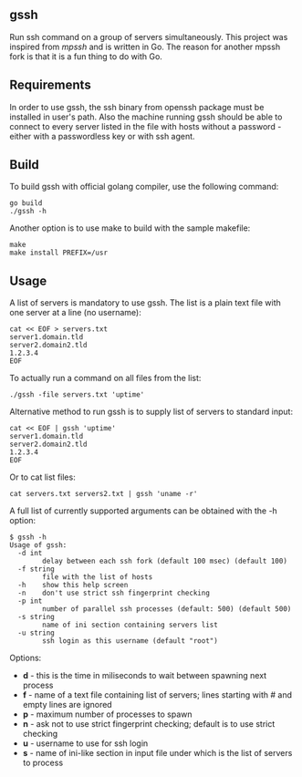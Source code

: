 gssh
----

Run ssh command on a group of servers simultaneously.
This project was inspired from *mpssh* and is written in Go. The reason for another mpssh fork is that it is a fun thing to do with Go.


Requirements
------------

In order to use gssh, the ssh binary from openssh package must be installed in user's path.
Also the machine running gssh should be able to connect to every server listed in the file with hosts without a password - either with a passwordless key or with ssh agent. 

Build
-----

To build gssh with official golang compiler, use the following command:

	go build
	./gssh -h

Another option is to use make to build with the sample makefile:

	make
	make install PREFIX=/usr

Usage
-----

A list of servers is mandatory to use gssh. The list is a plain text file with one server at a line (no username):

	cat << EOF > servers.txt
	server1.domain.tld
	server2.domain2.tld
	1.2.3.4
	EOF


To actually run a command on all files from the list:

	./gssh -file servers.txt 'uptime'


Alternative method to run gssh is to supply list of servers to standard input:

	cat << EOF | gssh 'uptime'
	server1.domain.tld
	server2.domain2.tld
	1.2.3.4
	EOF
	

Or to cat list files:

	cat servers.txt servers2.txt | gssh 'uname -r'


A full list of currently supported arguments can be obtained with the -h option:

	$ gssh -h
	Usage of gssh:
	  -d int
	        delay between each ssh fork (default 100 msec) (default 100)
	  -f string
	        file with the list of hosts
	  -h    show this help screen
	  -n    don't use strict ssh fingerprint checking
	  -p int
	        number of parallel ssh processes (default: 500) (default 500)
	  -s string
	        name of ini section containing servers list
	  -u string
	        ssh login as this username (default "root")

Options:

  * **d** - this is the time in miliseconds to wait between spawning next process
  * **f** - name of a text file containing list of servers; lines starting with # and empty lines are ignored
  * **p** - maximum number of processes to spawn
  * **n** - ask not to use strict fingerprint checking; default is to use strict checking
  * **u** - username to use for ssh login
  * **s** - name of ini-like section in input file under which is the list of servers to process
